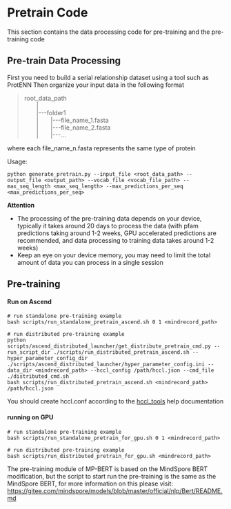 # Pretrain Code


This section contains the data processing code for pre-training and the pre-training code <br>


## Pre-train Data Processing

First you need to build a serial relationship dataset using a tool such as ProtENN
Then organize your input data in the following format

> root_data_path <br>
&emsp;&emsp;| <br>
&emsp;&emsp;|---folder1 <br>
&emsp;&emsp;|&emsp;&emsp;|---file_name_1.fasta <br>
&emsp;&emsp;|&emsp;&emsp;|---file_name_2.fasta <br>
&emsp;&emsp;|&emsp;&emsp;|---... <br>

where each file_name_n.fasta represents the same type of protein

Usage:
```
python generate_pretrain.py --input_file <root_data_path> --output_file <output_path> --vocab_file <vocab_file_path> --max_seq_length <max_seq_length> --max_predictions_per_seq <max_predictions_per_seq>
```

**Attention**
* The processing of the pre-training data depends on your device, typically it takes around 20 days to process the data (with pfam predictions taking around 1-2 weeks, GPU accelerated predictions are recommended, and data processing to training data takes around 1-2 weeks)
* Keep an eye on your device memory, you may need to limit the total amount of data you can process in a single session

## Pre-training
#### Run on Ascend

```
# run standalone pre-training example
bash scripts/run_standalone_pretrain_ascend.sh 0 1 <mindrecord_path>

# run distributed pre-training example
python scripts/ascend_distributed_launcher/get_distribute_pretrain_cmd.py --run_script_dir ./scripts/run_distributed_pretrain_ascend.sh --hyper_parameter_config_dir ./scripts/ascend_distributed_launcher/hyper_parameter_config.ini --data_dir <mindrecord_path> --hccl_config /path/hccl.json --cmd_file ./distributed_cmd.sh
bash scripts/run_distributed_pretrain_ascend.sh <mindrecord_path> /path/hccl.json
```

You should create hccl.conf according to the [hccl_tools](https://gitee.com/mindspore/models/tree/master/utils/hccl_tools) help documentation

#### running on GPU

```
# run standalone pre-training example
bash scripts/run_standalone_pretrain_for_gpu.sh 0 1 <mindrecord_path>

# run distributed pre-training example
bash scripts/run_distributed_pretrain_for_gpu.sh <mindrecord_path>
```

The pre-training module of MP-BERT is based on the MindSpore BERT modification, but the script to start run the pre-training is the same as the MindSpore BERT, for more information on this please visit: 
https://gitee.com/mindspore/models/blob/master/official/nlp/Bert/README.md



